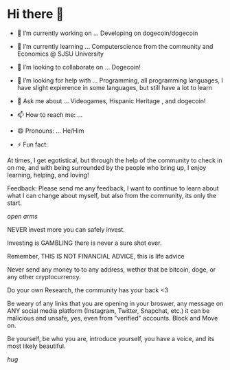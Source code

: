 # Hi there 👋
- 🔭 I’m currently working on ...
    Developing on dogecoin/dogecoin
- 🌱 I’m currently learning ...
   Computerscience from the community and Economics @ SJSU University
- 👯 I’m looking to collaborate on ...
    Dogecoin!
- 🤔 I’m looking for help with ...
    Programming, all programming languages, I have slight expierence in some languages, but still have a lot to learn
- 💬 Ask me about ...
    Videogames, Hispanic Heritage , and dogecoin!
- 📫 How to reach me: ...
    
- 😄 Pronouns: ...
    He/Him
- ⚡ Fun fact:   
    
At times, I get egotistical, but through the help of the community to check in on me, and with being surrounded by the people who bring up, 
I enjoy learning, helping, and loving!

Feedback: Please send me any feedback, I want to continue to learn about what I can change about myself, but also from the community, its only the start. 

*open arms*

NEVER invest more you can safely invest.

Investing is GAMBLING there is never a sure shot ever.

Remember, THIS IS NOT FINANCIAL ADVICE, this is life advice 

Never send any money to to any address, wether that be bitcoin, doge, or any other cryptocurrency. 

Do your own Research, the community has your back <3

Be weary of any links that you are opening in your broswer, any message on ANY social media platform (Instagram, Twitter, Snapchat, etc.) it can be malicious and unsafe, yes, even from "verified" accounts. Block and Move on. 

Be yourself, be who you are, introduce yourself, you have a voice, and its most likely beautiful. 

*hug*
#
